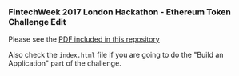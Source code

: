 ### FintechWeek 2017 London Hackathon - Ethereum Token Challenge Edit

Please see the [PDF included in this repository](https://github.com/appliedblockchain/ftw_2017_challenge/blob/master/challenge-presentation.pdf)

Also check the `index.html` file if you are going to do the "Build an Application" part of the challenge.
